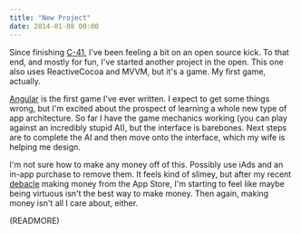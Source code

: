 ```yaml
---
title: "New Project"
date: 2014-01-08 00:00
---
```


Since finishing [C-41](/blog/c-41), I've been feeling a bit on an open source kick. To that end, and mostly for fun, I've started another project in the open. This one also uses ReactiveCocoa and MVVM, but it's a game. My first game, actually.

[Angular](https://github.com/AshFurrow/Angular) is the first game I've ever written. I expect to get some things wrong, but I'm excited about the prospect of learning a whole new type of app architecture. So far I have the game mechanics working (you can play against an incredibly stupid AI), but the interface is barebones. Next steps are to complete the AI and then move onto the interface, which my wife is helping me design.

I'm not sure how to make any money off of this. Possibly use iAds and an in-app purchase to remove them. It feels kind of slimey, but after my recent [debacle](/blog/35mm-update) making money from the App Store, I'm starting to feel like maybe being virtuous isn't the best way to make money. Then again, making money isn't all I care about, either.

(READMORE)
